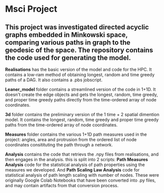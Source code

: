 # Msci Project

## This project was investigated directed acyclic graphs embedded in Minkowski space, comparing various paths in graph to the geodesic of the space. The repository contains the code used for generating the model. 

**Realisations** has the basic version of the model and code for the HPC. It contains a low-ram method of obtaining longest, random and time greedy paths of a DAG. It also contains a .pbs jobscript. 

**Leaner_model** folder contains a streamlined version of the code in 1+1D. It doesn't create the edge objects and gets the longest, random, time greedy, and proper time greedy paths directly from the time-ordered array of node coordinates. 

**3d** folder contains the preliminary version of the 1 time + 2 spatial dimention model. It contains the longest, random, time greedy and proper time greedy paths from the time-ordered array of node coordinates. 

**Measures** folder contains the various 1+1D path measures used in the project: angles, area and protrusion from the ordered list of node coordinates consitituting the path through a network. 

**Analysis** contains the code that retrievs the .npy files from realisations, and then engages in the analysis. this is split into 2 scripts: **Path Measures Analysis** code for the statistical analysis of path properties using the measures we developed. And **Path Scaling Law Analysis** code for statistical analysis of path length scaling with number of nodes. These were originally Google Colab Notebooks that have been converted into .py files, and may contain artifacts from that conversion process.
